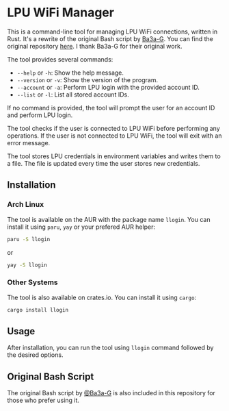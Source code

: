 # LPU WiFi Manager

This is a command-line tool for managing LPU WiFi connections, written in Rust. It's a rewrite of the original Bash script by [Ba3a-G](https://github.com/Ba3a-G). You can find the original repository [here](https://github.com/Ba3a-G/LPU-Wireless-Autologin). I thank Ba3a-G for their original work.

The tool provides several commands:

- `--help` or `-h`: Show the help message.
- `--version` or `-v`: Show the version of the program.
- `--account` or `-a`: Perform LPU login with the provided account ID.
- `--list` or `-l`: List all stored account IDs.

If no command is provided, the tool will prompt the user for an account ID and perform LPU login.

The tool checks if the user is connected to LPU WiFi before performing any operations. If the user is not connected to LPU WiFi, the tool will exit with an error message.

The tool stores LPU credentials in environment variables and writes them to a file. The file is updated every time the user stores new credentials.

## Installation

### Arch Linux

The tool is available on the AUR with the package name `llogin`. You can install it using `paru`, `yay` or your prefered AUR helper:

```Bash
paru -S llogin
```

or

```Bash
yay -S llogin
```

### Other Systems

The tool is also available on crates.io. You can install it using `cargo`:

```Bash
cargo install llogin
```

## Usage

After installation, you can run the tool using `llogin` command followed by the desired options.

## Original Bash Script

The original Bash script by [@Ba3a-G](https://github.com/Ba3a-G) is also included in this repository for those who prefer using it.

